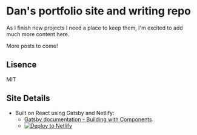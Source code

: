 # Dan's portfolio site and writing repo

As I finish new projects I need a place to keep them, I'm excited to add much more content here. 

More posts to come!

## Lisence

MIT

## Site Details

- Built on React using Gatsby and Netlify:
  * [Gatsby documentation - Building with Components](https://www.gatsbyjs.org/docs/building-with-components/).
  * [![Deploy to Netlify](https://www.netlify.com/img/deploy/button.svg)](https://app.netlify.com/start/deploy?repository=https://github.com/gatsbyjs/gatsby-starter-default)
